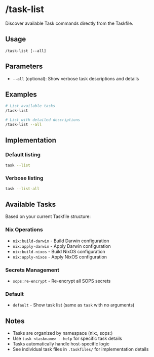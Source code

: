# /task-list

Discover available Task commands directly from the Taskfile.

## Usage

```
/task-list [--all]
```

## Parameters

- `--all` (optional): Show verbose task descriptions and details

## Examples

```bash
# List available tasks
/task-list

# List with detailed descriptions
/task-list --all
```

## Implementation

### Default listing
```bash
task --list
```

### Verbose listing
```bash
task --list-all
```

## Available Tasks

Based on your current Taskfile structure:

### Nix Operations
- `nix:build-darwin` - Build Darwin configuration
- `nix:apply-darwin` - Apply Darwin configuration
- `nix:build-nixos` - Build NixOS configuration
- `nix:apply-nixos` - Apply NixOS configuration

### Secrets Management
- `sops:re-encrypt` - Re-encrypt all SOPS secrets

### Default
- `default` - Show task list (same as `task` with no arguments)

## Notes

- Tasks are organized by namespace (nix:, sops:)
- Use `task <taskname> --help` for specific task details
- Tasks automatically handle host-specific logic
- See individual task files in `.taskfiles/` for implementation details
